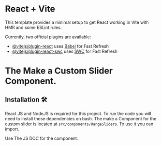 # React + Vite

This template provides a minimal setup to get React working in Vite with HMR and some ESLint rules.

Currently, two official plugins are available:

- [@vitejs/plugin-react](https://github.com/vitejs/vite-plugin-react/blob/main/packages/plugin-react/README.md) uses [Babel](https://babeljs.io/) for Fast Refresh
- [@vitejs/plugin-react-swc](https://github.com/vitejs/vite-plugin-react-swc) uses [SWC](https://swc.rs/) for Fast Refresh



# The Make a Custom Slider Component.

## Installation 🛠️
React JS and NodeJS is required for this project. To run the code you will need to install these dependencies on bash.
The make a Component for the  custom slider is located at `src/components/RangeSliders`. To use it you can import.

Use The JS DOC for the component.

